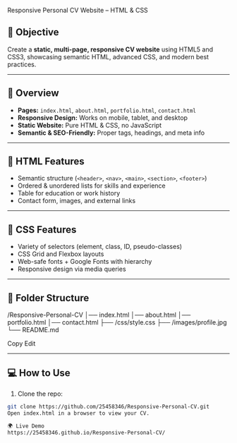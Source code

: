  Responsive Personal CV Website – HTML & CSS

## 📌 Objective
Create a **static, multi-page, responsive CV website** using HTML5 and CSS3, showcasing semantic HTML, advanced CSS, and modern best practices.

---

## 🚀 Overview
- **Pages:** `index.html`, `about.html`, `portfolio.html`, `contact.html`  
- **Responsive Design:** Works on mobile, tablet, and desktop  
- **Static Website:** Pure HTML & CSS, no JavaScript  
- **Semantic & SEO-Friendly:** Proper tags, headings, and meta info  

---

## 📝 HTML Features
- Semantic structure (`<header>`, `<nav>`, `<main>`, `<section>`, `<footer>`)  
- Ordered & unordered lists for skills and experience  
- Table for education or work history  
- Contact form, images, and external links  

---

## 🎨 CSS Features
- Variety of selectors (element, class, ID, pseudo-classes)  
- CSS Grid and Flexbox layouts  
- Web-safe fonts + Google Fonts with hierarchy  
- Responsive design via media queries  

---

## 📂 Folder Structure
/Responsive-Personal-CV
│── index.html
│── about.html
│── portfolio.html
│── contact.html
├── /css/style.css
├── /images/profile.jpg
└── README.md

Copy
Edit

---

## 💻 How to Use
1. Clone the repo:
```bash
git clone https://github.com/25458346/Responsive-Personal-CV.git
Open index.html in a browser to view your CV.

🌍 Live Demo
https://25458346.github.io/Responsive-Personal-CV/

